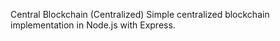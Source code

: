 Central Blockchain (Centralized)
Simple centralized blockchain implementation in Node.js with Express.
